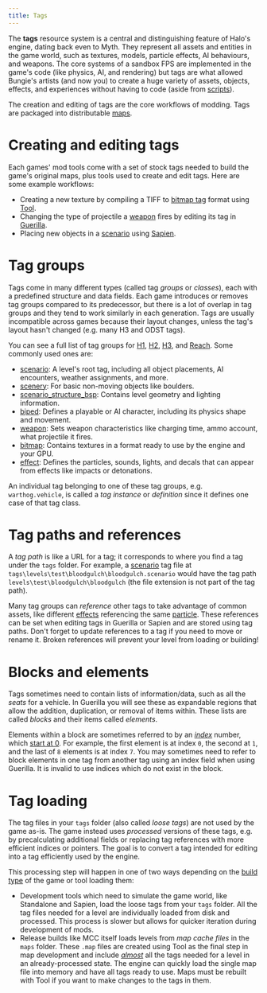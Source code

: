 ```yaml
---
title: Tags
---
```

The **tags** resource system is a central and distinguishing feature of Halo's engine, dating back even to Myth. They represent all assets and entities in the game world, such as textures, models, particle effects, AI behaviours, and weapons. The core systems of a sandbox FPS are implemented in the game's code (like physics, AI, and rendering) but tags are what allowed Bungie's artists (and now you) to create a huge variety of assets, objects, effects, and experiences without having to code (aside from [scripts](~scripting)).

The creation and editing of tags are the core workflows of modding. Tags are packaged into distributable [maps](~).

# Creating and editing tags
Each games' mod tools come with a set of stock tags needed to build the game's original maps, plus tools used to create and edit tags. Here are some example workflows:

* Creating a new texture by compiling a TIFF to [bitmap tag](~/h1/tags/bitmap) format using [Tool](~h1-tool).
* Changing the type of projectile a [weapon](~/h1/tags/object/item/weapon) fires by editing its tag in [Guerilla](~h1-guerilla).
* Placing new objects in a [scenario](~/h1/tags/scenario) using [Sapien](~h1-sapien).

# Tag groups
Tags come in many different types (called tag _groups_ or _classes_), each with a predefined structure and data fields. Each game introduces or removes tag groups compared to its predecessor, but there is a lot of overlap in tag groups and they tend to work similarly in each generation. Tags are usually incompatible across games because their layout changes, unless the tag's layout hasn't changed (e.g. many H3 and ODST tags).

You can see a full list of tag groups for [H1](~h1/tags#tags-list), [H2](~h2/tags#tag-list), [H3](~h3/tags#tag-list), and [Reach](~hr/tags#tag-list). Some commonly used ones are:

* [scenario](~h1/tags/scenario): A level's root tag, including all object placements, AI encounters, weather assignments, and more.
* [scenery](~h1/tags/object/scenery): For basic non-moving objects like boulders.
* [scenario_structure_bsp](~h1/tags/scenario_structure_bsp): Contains level geometry and lighting information.
* [biped](~h1/tags/object/unit/biped): Defines a playable or AI character, including its physics shape and movement.
* [weapon](~h1/tags/object/item/weapon): Sets weapon characteristics like charging time, ammo account, what projectile it fires.
* [bitmap](~h1/tags/bitmap): Contains textures in a format ready to use by the engine and your GPU.
* [effect](~h1/tags/effect): Defines the particles, sounds, lights, and decals that can appear from effects like impacts or detonations.

An individual tag belonging to one of these tag groups, e.g. `warthog.vehicle`, is called a _tag instance_ or _definition_ since it defines one case of that tag class.

# Tag paths and references
A _tag path_ is like a URL for a tag; it corresponds to where you find a tag under the `tags` folder. For example, a [scenario](~h1/tags/scenario) tag file at `tags\levels\test\bloodgulch\bloodgulch.scenario` would have the tag path `levels\test\bloodgulch\bloodgulch` (the file extension is not part of the tag path).

Many tag groups can _reference_ other tags to take advantage of common assets, like different [effects](~h1/tags/effect) referencing the same [particle](~h1/tags/particle). These references can be set when editing tags in Guerilla or Sapien and are stored using tag paths. Don't forget to update references to a tag if you need to move or rename it. Broken references will prevent your level from loading or building!

# Blocks and elements
Tags sometimes need to contain lists of information/data, such as all the _seats_ for a vehicle. In Guerilla you will see these as expandable regions that allow the addition, duplication, or removal of items within. These lists are called _blocks_ and their items called _elements_.

Elements within a block are sometimes referred to by an [_index_](https://en.wikipedia.org/wiki/Index_notation#In_computing) number, which [start at 0](https://en.wikipedia.org/wiki/Zero-based_numbering). For example, the first element is at index `0`, the second at `1`, and the last of `8` elements is at index `7`. You may sometimes need to refer to block elements in one tag from another tag using an index field when using Guerilla. It is invalid to use indices which do not exist in the block.

# Tag loading
The tag files in your `tags` folder (also called _loose tags_) are not used by the game as-is. The game instead uses _processed_ versions of these tags, e.g. by precalculating additional fields or replacing tag references with more efficient indices or pointers. The goal is to convert a tag intended for editing into a tag efficiently used by the engine.

This processing step will happen in one of two ways depending on the [build type](~blam#build-types) of the game or tool loading them:

* Development tools which need to simulate the game world, like Standalone and Sapien, load the loose tags from your `tags` folder. All the tag files needed for a level are individually loaded from disk and processed. This process is slower but allows for quicker iteration during development of mods.
* Release builds like MCC itself loads levels from _map cache files_ in the `maps` folder. These `.map` files are created using Tool as the final step in map development and include [_almost_](~maps#shared-maps) all the tags needed for a level in an already-processed state. The engine can quickly load the single map file into memory and have all tags ready to use. Maps must be rebuilt with Tool if you want to make changes to the tags in them.
